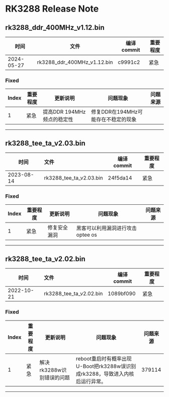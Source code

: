 # RK3288 Release Note

## rk3288_ddr_400MHz_v1.12.bin

| 时间       | 文件                        | 编译 commit | 重要程度 |
| ---------- | --------------------------- | ----------- | -------- |
| 2024-05-27 | rk3288_ddr_400MHz_v1.12.bin | c9991c2     | 紧急     |

### Fixed

| Index | 重要程度 | 更新说明                   | 问题现象                            | 问题来源 |
| ----- | -------- | -------------------------- | ----------------------------------- | -------- |
| 1     | 紧急     | 提高DDR 194MHz频点的稳定性 | 修复DDR在194MHz可能存在不稳定的现象 |          |

------

## rk3288_tee_ta_v2.03.bin

| 时间       | 文件                    | 编译 commit | 重要程度 |
| ---------- | :---------------------- | ----------- | -------- |
| 2023-08-14 | rk3288_tee_ta_v2.03.bin | 24f5da14    | 紧急     |

### Fixed

| Index | 重要程度 | 更新说明     | 问题现象                         | 问题来源 |
| ----- | -------- | ------------ | -------------------------------- | -------- |
| 1     | 紧急     | 修复安全漏洞 | 黑客可以利用漏洞进行攻击optee os |          |

------

## rk3288_tee_ta_v2.02.bin

| 时间       | 文件                    | 编译 commit | 重要程度 |
| ---------- | :---------------------- | ----------- | -------- |
| 2022-10-21 | rk3288_tee_ta_v2.02.bin | 1089bf090   | 紧急     |

### Fixed

| Index | 重要程度 | 更新说明                  | 问题现象                                                     | 问题来源 |
| ----- | -------- | ------------------------- | ------------------------------------------------------------ | -------- |
| 1     | 紧急     | 解决rk3288w识别错误的问题 | reboot重启时有概率出现U-Boot把rk3288w误识别成rk3288，导致进入内核后运行异常。 | 379114   |

------

